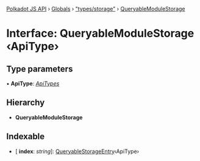 [Polkadot JS API](../README.md) › [Globals](../globals.md) › ["types/storage"](../modules/_types_storage_.md) › [QueryableModuleStorage](_types_storage_.queryablemodulestorage.md)

# Interface: QueryableModuleStorage ‹**ApiType**›

## Type parameters

▪ **ApiType**: *[ApiTypes](../modules/_types_base_.md#apitypes)*

## Hierarchy

* **QueryableModuleStorage**

## Indexable

* \[ **index**: *string*\]: [QueryableStorageEntry](../modules/_types_storage_.md#queryablestorageentry)‹ApiType›
